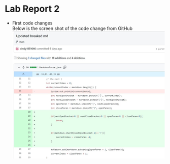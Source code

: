 # Lab Report 2

* First code changes <br/>
    Below is the screen shot of the code change from GitHub<br/>
    ![New Image](codeChange1.jpg)
    </br>
